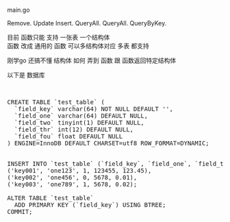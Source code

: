 main.go

Remove.  Update Insert. QueryAll. QueryAll. QueryByKey.  

目前 函数只能  支持 一张表 一个结构体    
函数  改成 通用的 函数   可以多结构体对应 多表 都支持  
  
  刚学go     还搞不懂    结构体 如何 弄到  函数    跟 函数返回特定结构体


以下是  数据库
<pre>

 
CREATE TABLE `test_table` (
  `field_key` varchar(64) NOT NULL DEFAULT '',
  `field_one` varchar(64) DEFAULT NULL,
  `field_two` tinyint(1) DEFAULT NULL,
  `field_thr` int(12) DEFAULT NULL,
  `field_fou` float DEFAULT NULL
) ENGINE=InnoDB DEFAULT CHARSET=utf8 ROW_FORMAT=DYNAMIC;
 

INSERT INTO `test_table` (`field_key`, `field_one`, `field_two`, `field_thr`, `field_fou`) VALUES
('key001', 'one123', 1, 123455, 123.45),
('key002', 'one456', 0, 5678, 0.01),
('key003', 'one789', 1, 5678, 0.02);
 
ALTER TABLE `test_table`
  ADD PRIMARY KEY (`field_key`) USING BTREE;
COMMIT;



<pre>
